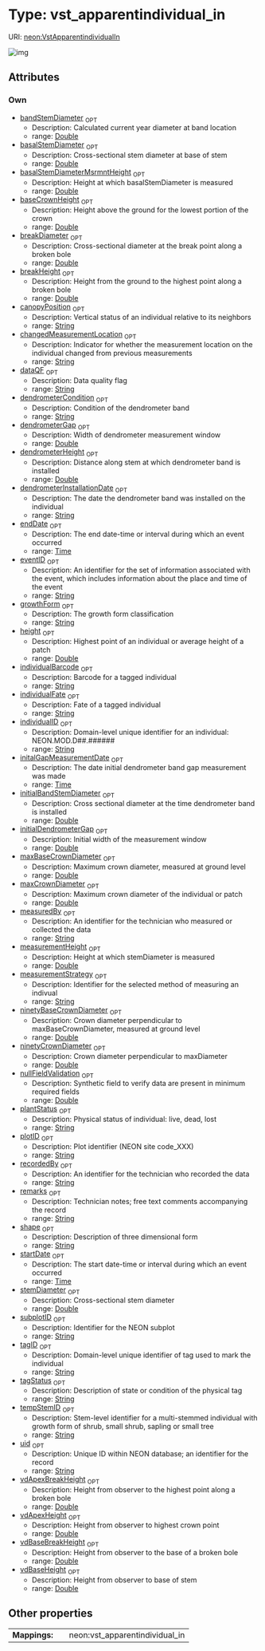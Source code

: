 
# Type: vst_apparentindividual_in




URI: [neon:VstApparentindividualIn](https://data.neonscience.org/VstApparentindividualIn)


![img](http://yuml.me/diagram/nofunky;dir:TB/class/[VstApparentindividualIn&#124;uid:string%20%3F;plotID:string%20%3F;remarks:string%20%3F;tagID:string%20%3F;measuredBy:string%20%3F;recordedBy:string%20%3F;eventID:string%20%3F;individualID:string%20%3F;growthForm:string%20%3F;canopyPosition:string%20%3F;plantStatus:string%20%3F;stemDiameter:double%20%3F;measurementHeight:double%20%3F;height:double%20%3F;subplotID:string%20%3F;startDate:time%20%3F;endDate:time%20%3F;dataQF:string%20%3F;individualFate:string%20%3F;individualBarcode:string%20%3F;tagStatus:string%20%3F;nullFieldValidation:double%20%3F;basalStemDiameter:double%20%3F;basalStemDiameterMsrmntHeight:double%20%3F;baseCrownHeight:double%20%3F;breakDiameter:double%20%3F;breakHeight:double%20%3F;maxBaseCrownDiameter:double%20%3F;maxCrownDiameter:double%20%3F;ninetyBaseCrownDiameter:double%20%3F;ninetyCrownDiameter:double%20%3F;shape:string%20%3F;vdApexBreakHeight:double%20%3F;vdApexHeight:double%20%3F;vdBaseBreakHeight:double%20%3F;vdBaseHeight:double%20%3F;initialBandStemDiameter:double%20%3F;initialDendrometerGap:double%20%3F;dendrometerHeight:double%20%3F;tempStemID:string%20%3F;measurementStrategy:string%20%3F;changedMeasurementLocation:string%20%3F;dendrometerInstallationDate:string%20%3F;initalGapMeasurementDate:time%20%3F;dendrometerGap:double%20%3F;dendrometerCondition:string%20%3F;bandStemDiameter:double%20%3F])

## Attributes


### Own

 * [bandStemDiameter](bandStemDiameter.md)  <sub>OPT</sub>
    * Description: Calculated current year diameter at band location
    * range: [Double](types/Double.md)
 * [basalStemDiameter](basalStemDiameter.md)  <sub>OPT</sub>
    * Description: Cross-sectional stem diameter at base of stem
    * range: [Double](types/Double.md)
 * [basalStemDiameterMsrmntHeight](basalStemDiameterMsrmntHeight.md)  <sub>OPT</sub>
    * Description: Height at which basalStemDiameter is measured
    * range: [Double](types/Double.md)
 * [baseCrownHeight](baseCrownHeight.md)  <sub>OPT</sub>
    * Description: Height above the ground for the lowest portion of the crown
    * range: [Double](types/Double.md)
 * [breakDiameter](breakDiameter.md)  <sub>OPT</sub>
    * Description: Cross-sectional diameter at the break point along a broken bole
    * range: [Double](types/Double.md)
 * [breakHeight](breakHeight.md)  <sub>OPT</sub>
    * Description: Height from the ground to the highest point along a broken bole
    * range: [Double](types/Double.md)
 * [canopyPosition](canopyPosition.md)  <sub>OPT</sub>
    * Description: Vertical status of an individual relative to its neighbors
    * range: [String](types/String.md)
 * [changedMeasurementLocation](changedMeasurementLocation.md)  <sub>OPT</sub>
    * Description: Indicator for whether the measurement location on the individual changed from previous measurements
    * range: [String](types/String.md)
 * [dataQF](dataQF.md)  <sub>OPT</sub>
    * Description: Data quality flag
    * range: [String](types/String.md)
 * [dendrometerCondition](dendrometerCondition.md)  <sub>OPT</sub>
    * Description: Condition of the dendrometer band
    * range: [String](types/String.md)
 * [dendrometerGap](dendrometerGap.md)  <sub>OPT</sub>
    * Description: Width of dendrometer measurement window
    * range: [Double](types/Double.md)
 * [dendrometerHeight](dendrometerHeight.md)  <sub>OPT</sub>
    * Description: Distance along stem at which dendrometer band is installed
    * range: [Double](types/Double.md)
 * [dendrometerInstallationDate](dendrometerInstallationDate.md)  <sub>OPT</sub>
    * Description: The date the dendrometer band was installed on the individual
    * range: [String](types/String.md)
 * [endDate](endDate.md)  <sub>OPT</sub>
    * Description: The end date-time or interval during which an event occurred
    * range: [Time](types/Time.md)
 * [eventID](eventID.md)  <sub>OPT</sub>
    * Description: An identifier for the set of information associated with the event, which includes information about the place and time of the event
    * range: [String](types/String.md)
 * [growthForm](growthForm.md)  <sub>OPT</sub>
    * Description: The growth form classification
    * range: [String](types/String.md)
 * [height](height.md)  <sub>OPT</sub>
    * Description: Highest point of an individual or average height of a patch
    * range: [Double](types/Double.md)
 * [individualBarcode](individualBarcode.md)  <sub>OPT</sub>
    * Description: Barcode for a tagged individual
    * range: [String](types/String.md)
 * [individualFate](individualFate.md)  <sub>OPT</sub>
    * Description: Fate of a tagged individual
    * range: [String](types/String.md)
 * [individualID](individualID.md)  <sub>OPT</sub>
    * Description: Domain-level unique identifier for an individual: NEON.MOD.D##.######
    * range: [String](types/String.md)
 * [initalGapMeasurementDate](initalGapMeasurementDate.md)  <sub>OPT</sub>
    * Description: The date initial dendrometer band gap measurement was made
    * range: [Time](types/Time.md)
 * [initialBandStemDiameter](initialBandStemDiameter.md)  <sub>OPT</sub>
    * Description: Cross sectional diameter at the time dendrometer band is installed
    * range: [Double](types/Double.md)
 * [initialDendrometerGap](initialDendrometerGap.md)  <sub>OPT</sub>
    * Description: Initial width of the measurement window
    * range: [Double](types/Double.md)
 * [maxBaseCrownDiameter](maxBaseCrownDiameter.md)  <sub>OPT</sub>
    * Description: Maximum crown diameter, measured at ground level
    * range: [Double](types/Double.md)
 * [maxCrownDiameter](maxCrownDiameter.md)  <sub>OPT</sub>
    * Description: Maximum crown diameter of the individual or patch
    * range: [Double](types/Double.md)
 * [measuredBy](measuredBy.md)  <sub>OPT</sub>
    * Description: An identifier for the technician who measured or collected the data
    * range: [String](types/String.md)
 * [measurementHeight](measurementHeight.md)  <sub>OPT</sub>
    * Description: Height at which stemDiameter is measured
    * range: [Double](types/Double.md)
 * [measurementStrategy](measurementStrategy.md)  <sub>OPT</sub>
    * Description: Identifier for the selected method of measuring an indivual
    * range: [String](types/String.md)
 * [ninetyBaseCrownDiameter](ninetyBaseCrownDiameter.md)  <sub>OPT</sub>
    * Description: Crown diameter perpendicular to maxBaseCrownDiameter, measured at ground level
    * range: [Double](types/Double.md)
 * [ninetyCrownDiameter](ninetyCrownDiameter.md)  <sub>OPT</sub>
    * Description: Crown diameter perpendicular to maxDiameter
    * range: [Double](types/Double.md)
 * [nullFieldValidation](nullFieldValidation.md)  <sub>OPT</sub>
    * Description: Synthetic field to verify data are present in minimum required fields
    * range: [Double](types/Double.md)
 * [plantStatus](plantStatus.md)  <sub>OPT</sub>
    * Description: Physical status of individual: live, dead, lost
    * range: [String](types/String.md)
 * [plotID](plotID.md)  <sub>OPT</sub>
    * Description: Plot identifier (NEON site code_XXX)
    * range: [String](types/String.md)
 * [recordedBy](recordedBy.md)  <sub>OPT</sub>
    * Description: An identifier for the technician who recorded the data
    * range: [String](types/String.md)
 * [remarks](remarks.md)  <sub>OPT</sub>
    * Description: Technician notes; free text comments accompanying the record
    * range: [String](types/String.md)
 * [shape](shape.md)  <sub>OPT</sub>
    * Description: Description of three dimensional form
    * range: [String](types/String.md)
 * [startDate](startDate.md)  <sub>OPT</sub>
    * Description: The start date-time or interval during which an event occurred
    * range: [Time](types/Time.md)
 * [stemDiameter](stemDiameter.md)  <sub>OPT</sub>
    * Description: Cross-sectional stem diameter
    * range: [Double](types/Double.md)
 * [subplotID](subplotID.md)  <sub>OPT</sub>
    * Description: Identifier for the NEON subplot
    * range: [String](types/String.md)
 * [tagID](tagID.md)  <sub>OPT</sub>
    * Description: Domain-level unique identifier of tag used to mark the individual
    * range: [String](types/String.md)
 * [tagStatus](tagStatus.md)  <sub>OPT</sub>
    * Description: Description of state or condition of the physical tag
    * range: [String](types/String.md)
 * [tempStemID](tempStemID.md)  <sub>OPT</sub>
    * Description: Stem-level identifier for a multi-stemmed individual with growth form of shrub, small shrub, sapling or small tree
    * range: [String](types/String.md)
 * [uid](uid.md)  <sub>OPT</sub>
    * Description: Unique ID within NEON database; an identifier for the record
    * range: [String](types/String.md)
 * [vdApexBreakHeight](vdApexBreakHeight.md)  <sub>OPT</sub>
    * Description: Height from observer to the highest point along a broken bole
    * range: [Double](types/Double.md)
 * [vdApexHeight](vdApexHeight.md)  <sub>OPT</sub>
    * Description: Height from observer to highest crown point
    * range: [Double](types/Double.md)
 * [vdBaseBreakHeight](vdBaseBreakHeight.md)  <sub>OPT</sub>
    * Description: Height from observer to the base of a broken bole
    * range: [Double](types/Double.md)
 * [vdBaseHeight](vdBaseHeight.md)  <sub>OPT</sub>
    * Description: Height from observer to base of stem
    * range: [Double](types/Double.md)

## Other properties

|  |  |  |
| --- | --- | --- |
| **Mappings:** | | neon:vst_apparentindividual_in |

